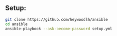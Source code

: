 ## Setup:

```bash
git clone https://github.com/heywoodlh/ansible
cd ansible
ansible-playbook --ask-become-password setup.yml
```
